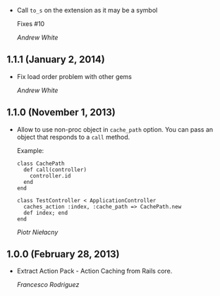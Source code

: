 *   Call `to_s` on the extension as it may be a symbol

    Fixes #10

    *Andrew White*

## 1.1.1 (January 2, 2014)

*   Fix load order problem with other gems

    *Andrew White*

## 1.1.0 (November 1, 2013)

*   Allow to use non-proc object in `cache_path` option. You can pass an object that
    responds to a `call` method.

    Example:

        class CachePath
          def call(controller)
            controller.id
          end
        end

        class TestController < ApplicationController
          caches_action :index, :cache_path => CachePath.new
          def index; end
        end

    *Piotr Niełacny*

## 1.0.0 (February 28, 2013)

*   Extract Action Pack - Action Caching from Rails core.

    *Francesco Rodriguez*
